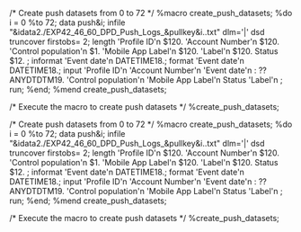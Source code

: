 /* Create push datasets from 0 to 72 */
%macro create_push_datasets;
%do i = 0 %to 72;
   data push&i;
   infile "&idata2./EXP42_46_60_DPD_Push_Logs_&pullkey&i..txt" dlm='|' dsd truncover firstobs= 2;
   length 'Profile ID'n $120.
          'Account Number'n $120.
          'Control population'n $1.
          'Mobile App Label'n $120.
          'Label'n $120. Status $12. ;
   informat 'Event date'n DATETIME18.;
   format 'Event date'n DATETIME18.;
   input 'Profile ID'n 'Account Number'n 'Event date'n : ?? ANYDTDTM19. 'Control population'n 'Mobile App Label'n Status 'Label'n ;
   run;
%end;
%mend create_push_datasets;

/* Execute the macro to create push datasets */
%create_push_datasets;

/* Create push datasets from 0 to 72 */
%macro create_push_datasets;
%do i = 0 %to 72;
   data push&i;
   infile "&idata2./EXP42_46_60_DPD_Push_Logs_&pullkey&i..txt" dlm='|' dsd truncover firstobs= 2;
   length 'Profile ID'n $120.
          'Account Number'n $120.
          'Control population'n $1.
          'Mobile App Label'n $120.
          'Label'n $120. Status $12. ;
   informat 'Event date'n DATETIME18.;
   format 'Event date'n DATETIME18.;
   input 'Profile ID'n 'Account Number'n 'Event date'n : ?? ANYDTDTM19. 'Control population'n 'Mobile App Label'n Status 'Label'n ;
   run;
%end;
%mend create_push_datasets;

/* Execute the macro to create push datasets */
%create_push_datasets;

